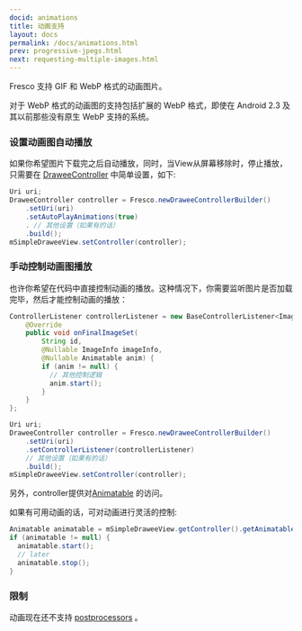 ```yaml
---
docid: animations
title: 动画支持
layout: docs
permalink: /docs/animations.html
prev: progressive-jpegs.html
next: requesting-multiple-images.html
---
```


Fresco 支持 GIF 和 WebP 格式的动画图片。

对于 WebP 格式的动画图的支持包括扩展的 WebP 格式，即使在 Android 2.3 及其以前那些没有原生 WebP 支持的系统。

### 设置动画图自动播放

如果你希望图片下载完之后自动播放，同时，当View从屏幕移除时，停止播放，只需要在 [DraweeController](using-controllerbuilder.html) 中简单设置，如下:


```java
Uri uri;
DraweeController controller = Fresco.newDraweeControllerBuilder()
    .setUri(uri)
    .setAutoPlayAnimations(true)
    . // 其他设置（如果有的话）
    .build();
mSimpleDraweeView.setController(controller);
```
### 手动控制动画图播放

也许你希望在代码中直接控制动画的播放。这种情况下，你需要监听图片是否加载完毕，然后才能控制动画的播放：

```java
ControllerListener controllerListener = new BaseControllerListener<ImageInfo>() {
    @Override
    public void onFinalImageSet(
        String id,
        @Nullable ImageInfo imageInfo,
        @Nullable Animatable anim) {
        if (anim != null) {
          // 其他控制逻辑
          anim.start();
        }
    }
};

Uri uri;
DraweeController controller = Fresco.newDraweeControllerBuilder()
    .setUri(uri)
    .setControllerListener(controllerListener)
    // 其他设置（如果有的话）
    .build();
mSimpleDraweeView.setController(controller);
```


另外，controller提供对[Animatable](http://developer.android.com/reference/android/graphics/drawable/Animatable.html) 的访问。

如果有可用动画的话，可对动画进行灵活的控制:

```java
Animatable animatable = mSimpleDraweeView.getController().getAnimatable();
if (animatable != null) {
  animatable.start();
  // later
  animatable.stop();
}
```

### 限制

动画现在还不支持 [postprocessors](modifying-image.html) 。
